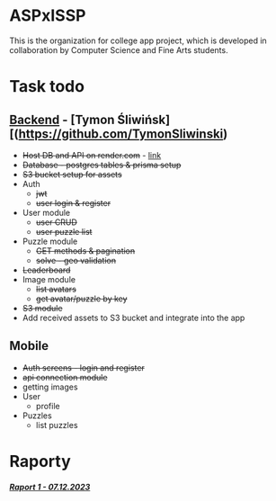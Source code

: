 # ASPxISSP
This is the organization for college app project, which is developed in collaboration by Computer Science and Fine Arts students.

# Task todo

## [Backend](https://github.com/ASPxISSP/backend) - [Tymon Śliwińsk][(https://github.com/TymonSliwinski)
* ~~Host DB and API on render.com~~ - [link](backend-4psy.onrender.com/)
* ~~Database - postgres tables & prisma setup~~
* ~~S3 bucket setup for assets~~
* Auth
    * ~~jwt~~
    * ~~user login & register~~
* User module
    * ~~user CRUD~~
    * ~~user puzzle list~~
* Puzzle module
    * ~~GET methods & pagination~~
    * ~~solve - geo validation~~
* ~~Leaderboard~~
* Image module
    * ~~list avatars~~
    * ~~get avatar/puzzle by key~~
* ~~S3 module~~
* Add received assets to S3 bucket and integrate into the app

## Mobile
* ~~Auth screens - login and register~~
* ~~api connection module~~
* getting images
* User
    * profile
* Puzzles
    * list puzzles

# Raporty
##### [Raport 1 - 07.12.2023](https://uniwroc-my.sharepoint.com/:p:/g/personal/322854_uwr_edu_pl/EUbfOyLDm0RBksYP_SeoPQoBHla8YqJoA766J4E4qMGhFw?e=pXheZW)
